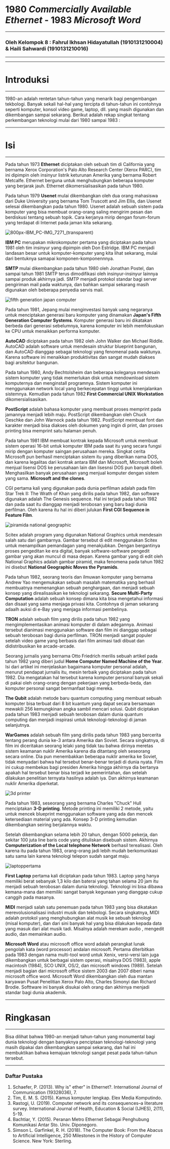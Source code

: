 # 1980 _Commercially Available Ethernet_ - 1983 _Microsoft Word_
---  
### Oleh Kelompok 8 : Fahrul Ikhsan Hidayatullah (1910131210004) & Haili Sahwardi (1910131210016)
---  


---
# Introduksi
---
1980-an adalah rentetan tahun-tahun yang menarik bagi pengembangan tekbologi. Banyak sekali hal-hal yang tercipta di tahun-tahun ini contohnya seperti komputer, konsol video game, laptop, dll. yang masih digunakan dan dikembangan sampai sekarang. Berikut adalah rekap singkat tentang perkembangan teknologi mulai dari 1980 sampai 1983 :

---
# Isi
---

Pada tahun 1973 __Ethernet__ diciptakan oleh sebuah tim di California yang bernama Xerox Corporation's Palo Alto Research Center (Xerox PARC), tim ini dipimpin oleh insinyur listrik keturunan Amerika yang bernama Robert Metcalfe. Ethernet berguna untuk menghubungkan beberapa komputer yang berjarak jauh. Ethernet dikomersialisasikan pada tahun 1980.

Pada tahun 1979 __Usenet__ mulai dikembangkan oleh dua orang mahasiswa dari Duke University yang bernama Tom Truscott and Jim Ellis, dan Usenet selesai dikembangkan pada tahun 1980. Usenet adalah sebuah sistem pada komputer yang bisa membuat orang-orang saling mengirim pesan dan berdiskusi tentang sebuah topik. Cara kerjanya mirip dengan forum-forum yang terdapat di Internet pada jaman kita sekarang.

![800px-IBM_PC-IMG_7271_(transparent)](https://user-images.githubusercontent.com/74659819/190919807-0024ae91-cc49-4ee9-aa2a-02f78676c41e.png)

__IBM PC__ merupakan mikrokomputer pertama yang diciptakan pada tahun 1981 oleh tim insinyur yang dipimpin oleh Don Estridge. IBM PC menjadi landasan besar untuk komputer-komputer yang kita lihat sekarang, mulai dari bentuknya samapai komponen-komponennnya.

__SMTP__ mulai dikembangkan pada tahun 1980 oleh Jonathan Postel, dan sampai tahun 1981 SMTP terus dimodifikasi oleh insinyur-insinyur lainnya sampai produk akhirnya jadi. SMTP menjadi protokol standar bagi server pengiriman mail pada waktunya, dan bahkan sampai sekarang masih digunakan oleh beberapa penyedia servis mail.

![fifth generation japan computer](https://user-images.githubusercontent.com/74659819/190943121-952d266b-fba4-44a4-9bef-59d2ad277750.jpg)

Pada tahun 1981, Jepang mulai menginvestasi banyak uang negaranya untuk menciptakan generasi baru komputer yang dinamakan __Japan's Fifth Generation Computer Systems__. Komputer generasi baru ini dikatakan berbeda dari generasi sebelumnya, karena komputer ini lebih memfokuskan ke CPU untuk menaikkan performa komputer.

__AutoCAD__ diciptakan pada tahun 1982 oleh John Walker dan Michael Riddle. AutoCAD adalah software untuk mendesain struktur blueprint bangunan, dan AutoCAD dianggap sebagai teknologi yang fenomenal pada waktunya. Karena software ini menaikkan produktivitas dan sangat mudah diakses bagi arsitektur bangunan.

Pada tahun 1980, Andy Bechtolsheim dan beberapa koleganya mendesain sistem komputer yang tidak memerlukan disk untuk mendownload sistem komputernya dan menginstall programnya. Sistem komputer ini menggunakan network local yang berkecepatan tinggi untuk kmenjalankan sistemnya. Kemudian pada tahun 1982 __First Commercial UNIX Workstation__ dikomersialisasikan.

__PostScript__ adalah bahasa komputer yang membuat proses memprint pada jamannya menjadi lebih maju. PostScript dikembangkan oleh Chuck Geschke dan John Warnock pada tahun 1982. PostScript membuat font dan karakter menjadi bisa diakses oleh dokumen yang ingin di print, dan proses printing bisa memprint satu halaman penuh.

Pada tahun 1981 IBM membuat kontrak kepada Microsoft untuk membuat sistem operasi 16-bit untuk komputer IBM pada saat itu yang secara fungsi mirip dengan komputer saingan perusahaan mereka. Singkat cerita Microsoft pun berhasil menciptakan sistem itu yang diberikan nama DOS, dan karena legalitas dari kontrak antara IBM dan Microsoft, Microsoft boleh menjual lisensi DOS ke perusahaan lain dan lisesnsi DOS pun banyak dibeli. Menghasilkan banyak perusahaan yang menjual komputer dengan sistem yang sama. __Microsoft and the clones__.

CGI pertama kali yang digunakan pada dunia perfilman adalah pada film Star Trek II: The Wrath of Khan yang dirilis pada tahun 1982, dan software digunakan adalah The Genesis sequence. Hal ini terjadi pada tahun 1982 dan pada saat itu dianggap menjadi terobosan yang baru bagi dunia perfilman. Oleh karena itu hal ini diberi julukan __First CGI Sequence in Feature Film__.

![piramida national geographic](https://user-images.githubusercontent.com/74659819/190955156-d24ad38c-4765-484e-a8bd-b48a48caa027.jpg)

Scitex adalah program yang digunakan National Graphics untuk mendesain salah satu dari gambarnya. Gambar tersebut di edit menggunakan Scitex untuk menampilkan pemandagan yang menakjubkan. Dengan bergantinya proses pengeditan ke era digital, banyak software-software pengedit gambar yang akan muncul di masa depan. Karena gambar yang di edit oleh National Graphics adalah gambar piramid, maka fenomena pada tahun 1982 ini disebut __National Geographic Moves the Pyramids__.

Pada tahun 1982, seorang teoris dan ilmuwan komputer yang bernama Andrew Yao mengemukakan sebuah masalah matematika yang berhasil membuatnya memenangkan sebuah penghargaan, dan menjadi sebuah konsep yang direalisasikan ke teknologi sekarang. __Secure Multi-Party Computation__ adalah sebuah konsep dimana kita bisa mengetahui informasi dan disaat yang sama menjaga privasi kita. Contohnya di jaman sekarang adaalh auksi di e-Bay yang menjaga informasi pembelinya.

__TRON__ adalah sebuah film yang dirilis pada tahun 1982 yang mengimplementasikan animasi komputer di dalam adegannya. Animasi tersebut dianimasi menggunakan software dan film ini dianggap sebagai sebuah terobosan bagi dunia perfilman. TRON menjadi sangat populer setelah video game yang berbasis dari film animasi tadi dibuat dan didistribusikan ke arcade-arcade.

Seorang jurnalis yang bernama Otto Friedrich merilis sebuah artikel pada tahun 1982 yang diberi judul __Home Computer Named Machine of the Year__. Isi dari artikel ini menjelaskan bagaimana komputer personal adalah, menurut pendapat jurnalis itu, mesin terbaik yang diciptakan pada tahun 1982. Dia mengatakan hal tersebut karena komputer personal banyak sekali di pakai oleh orang-orang dengan pekerjaan yang berbeda-beda, dan komputer personal sangat bermanfaat bagi mereka.

__The Qubit__ adalah metode baru quantum computing yang membuat sebuah komputer bisa terbuat dari 8 bit kuantum yang dapat secara bersamaan mewakili 256 kemungkinan angka sambil mencari solusi. Qubit diciptakan pada tahun 1983 menjadi sebuah terobosan dalam dunia quantum computing dan menjadi inspirasi untuk teknologi-teknologi di jaman selanjutnya.

__WarGames__ adalah sebuah film yang dirilis pada tahun 1983 yang bercerita tentang perang dunia ke-3 antara Amerika dan Soviet. Secara singkatnya, di film ini diceritakan seorang lelaki yang tidak tau bahwa dirinya meretas sistem keamanan nuklir Amerika karena dia ditantang oleh seseorang secara online. Dia pun menembakkan beberapa nuklir amerika ke Soviet, tidak menyadari bahwa hal tersebut benar-benar terjadi di dunia nyata. Film ini cukup membekas bagi presiden Amerika hingga akhirnya dia bertanya apakah hal tersebut benar bisa terjadi ke pemerintahan, dan setelah dilakukan penelitian ternyata hasilnya adalah iya. Dan akhirnya keamanan nuklir Amerika diperketat.

![3d printer](https://user-images.githubusercontent.com/74659819/190961615-f30abef3-abe4-4005-a25f-3db20c2c5a19.jpg)

Pada tahun 1983, seseorang yang bernama Charles "Chuck" Hull menciptakan __3-D printing__. Metode printing ini memiliki 2 metode, yaitu untuk mencek blueprint menggunakan software yang ada dan mencek ketersediaan material yang ada. Konsep 3-D printing kemudian dikembangkan seiring berjalannya waktu.

Setelah dikembangkan selama lebih 20 tahun, dengan 5000 pekerja, dan sekitar 100 juta line baris code yang dituliskan disebuah sistem. Akhirnya __Computerization of the Local telephone Network__ berhasil terealisasi. Oleh karena itu pada tahun 1983, orang-orang jadi lebih mudah berkomunikasi satu sama lain karena teknologi telepon sudah sangat maju.

![laptoppertama](https://user-images.githubusercontent.com/74659819/190964005-ea123426-0f3a-49c6-8117-269503c68fbe.jpg)

__First Laptop__ pertama kali diciptakan pada tahun 1983. Laptop yang hanya memiliki berat sebanyak 1,3 kilo dan baterai yang tahan selama 20 jam itu menjadi sebuah terobosan dalam dunia teknologi. Teknologi ini bisa dibawa kemana-mana dan memiliki sangat banyak kegunaan yang dianggap cukup canggih pada masanya.

__MIDI__ menjadi salah satu penemuan pada tahun 1983 yang bisa dikatakan merevolusionalisasi industri musik dan tekbologi. Secara singkatnya, MIDI adalah protokol yang menghubungkan alat musik ke sebuah teknologi (misal komputer), dan dari sini banyak hal yang bisa dilakukan kepada data yang masuk  dari alat musik tadi. Misalnya adalah merekam audio , mengedit audio, dan memainkan audio.

__Microsoft Word__ atau microsoft office word adalah perangkat lunak pengolah kata (word processor) andalan microsoft. Pertama diterbitkan pada 1983 dengan nama multi-tool word untuk Xenix, versi-versi lain juga dikembangkan untuk berbagai sistem operasi, misalnya DOS (1983), apple macintosh (1984), SCO UNIX, OS/2, dan microsoft windows (1989). Setelah menjadi bagian dari microsoft office sistem 2003 dan 2007 diberi nama microsoft office word. Microsoft Word dikembangkan oleh dua mantan karyawan Pusat Penelitian Xerox Palo Alto, Charles Simonyi dan Richard Brodie. Softtware ini banyak disukai oleh orang dan akhirnya menjadi standar bagi dunia akademik.

---
# Ringkasan
---

Bisa dilihat bahwa 1980-an menjadi tahun-tahun yang monumental bagi dunia teknologi dengan banyaknya penciptaan teknologi-teknologi yang masih dipakai dan dikembangkan sampai sekarang, dan hal ini membuktikan bahwa kemajuan teknologi sangat pesat pada tahun-tahun tersebut.

---

### Daftar Pustaka

1. Schaefer, P. (2013). Why is" ether" in Ethernet?. International Journal of Communication (19328036), 7.
2. Tim, E. M. S. (2015). Kamus komputer lengkap. Elex Media Komputindo.
3. Rastogi, U. (2019). Computer network and its consequences–a literature survey. International Journal of Health, Education & Social (IJHES), 2(11), 5-19.
4. Bachtiar, Y. (2015). Peranan Metro Ethernet Sebagai Penghubung Komunikasi Antar Sto. Univ. Diponegoro.
5. Simson L. Garfinkel, R. H. (2018). The Computer Book: From the Abacus to Artificial Intelligence, 250 Milestones in the History of Computer Science. New York: Sterling.
